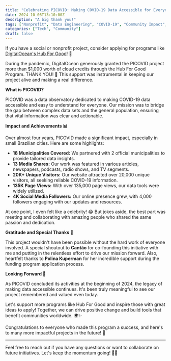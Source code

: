 ```yaml
---
title: "Celebrating PICOVID: Making COVID-19 Data Accessible for Everyone 🌐"
date: 2024-10-05T13:10:00Z
description: "A big thank you!"
tags: ["Nonprofit", "Data Engineering", "COVID-19", "Community Impact", "DigitalOcean"]
categories: ["Tech", "Community"]
draft: false
---
```


If you have a social or nonprofit project, consider applying for programs like [DigitalOcean's Hub For Good](https://www.digitalocean.com/community/pages/hollies-hub-for-good)! 🌟

During the pandemic, DigitalOcean generously granted the PICOVID project more than $1,000 worth of cloud credits through the Hub For Good Program. THANK YOU! 🙏 This support was instrumental in keeping our project alive and making a real difference.

**What is PICOVID?**

PICOVID was a data observatory dedicated to making COVID-19 data accessible and easy to understand for everyone. Our mission was to bridge the gap between complex data sets and the general population, ensuring that vital information was clear and actionable.

**Impact and Achievements 📊**

Over almost four years, PICOVID made a significant impact, especially in small Brazilian cities. Here are some highlights:

- **18 Municipalities Covered:** We partnered with 2 official municipalities to provide tailored data insights.
- **13 Media Shares:** Our work was featured in various articles, newspapers, podcasts, radio shows, and TV segments.
- **20K+ Unique Visitors:** Our website attracted over 20,000 unique visitors, all seeking reliable COVID-19 information.
- **135K Page Views:** With over 135,000 page views, our data tools were widely utilized.
- **4K Social Media Followers:** Our online presence grew, with 4,000 followers engaging with our updates and resources.

At one point, I even felt like a celebrity! 😂 But jokes aside, the best part was meeting and collaborating with amazing people who shared the same passion and dedication.

**Gratitude and Special Thanks 💖**

This project wouldn't have been possible without the hard work of everyone involved. A special shoutout to **Cantão** for co-founding this initiative with me and putting in the relentless effort to drive our mission forward. Also, heartfelt thanks to **Polina Kuperman** for her incredible support during the funding program application process.

**Looking Forward 🚀**

As PICOVID concluded its activities at the beginning of 2024, the legacy of making data accessible continues. It's been truly meaningful to see our project remembered and valued even today.

Let's support more programs like Hub For Good and inspire those with great ideas to apply! Together, we can drive positive change and build tools that benefit communities worldwide. 🌍✨

Congratulations to everyone who made this program a success, and here's to many more impactful projects in the future! 🎉

---

Feel free to reach out if you have any questions or want to collaborate on future initiatives. Let's keep the momentum going! 💬🤝
